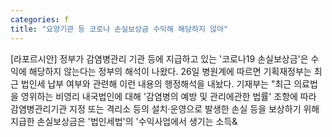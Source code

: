 ```yaml
---
categories: f
title: "요양기관 등 코로나 손실보상금 수익해 해당하지 않아"
---
```

[라포르시안] 정부가 감염병관리 기관 등에 지급하고 있는 &#39;코로나19 손실보상금&#39;은 수익에 해당하지 않는다는 정부의 해석이 나왔다. 26일 병원계에 따르면 기획재정부는 최근 법인세 납부 여부와 관련해 이런 내용의 행정해석을 내놨다. 기재부는 "최근 의료법을 영위하는 비영리 내국법인에 대해 &#39;감염병의 예방 및 관리에관한 법률&#39; 조항에 따라 감염병관리기관 지정 또는 격리소 등의 설치·운영으로 발생한 손실 등을 보상하기 위해 지급한 손실보상금은 &#39;법인세법&#39;의 &#39;수익사업에서 생기는 소득&